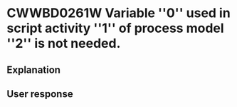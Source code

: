 # CWWBD0261W Variable ''0'' used in script activity ''1'' of process model ''2'' is not needed.

## Explanation

## User response